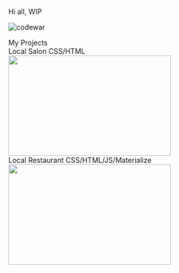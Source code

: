 Hi all,
WIP



![codewar](https://www.codewars.com/users/rrobert-lab/badges/large)

<div>My Projects</div>
<div>Local Salon CSS/HTML</div>
<div align="left">
  <img src="https://media.giphy.com/media/jCulJrHvHJmHcWiuET/giphy-downsized.gif" width="325" height="200"/>
</div>
<div>Local Restaurant CSS/HTML/JS/Materialize</div>
<div align="left">
<img src=https://media.giphy.com/media/UkMaeAleUOaNyWnOuP/giphy.gif-downsized.gif" width="325" height="200"/>
</div>
